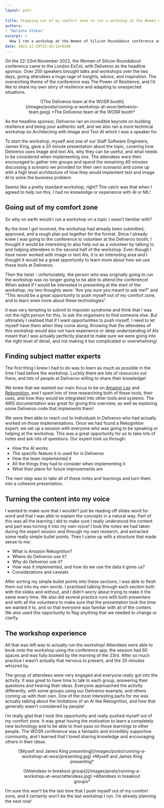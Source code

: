 ```yaml
---
layout: post

title: Stepping out of my comfort zone to run a workshop at the Women of Silicon Roundabout conference
authors:
- "Natasha Stokes"
excerpt: >
  How I ran a workshop at the Women of Silicon Roundabout conference and really got out of my comfort zone to do so.
date: 2022-12-20T15:45:16+0100
---
```


On the 22-23rd November 2022, the Women of Silicon Roundabout conference came to the London ExCeL with Deliveroo as the headline sponsor. Over 250 speakers brought talks and workshops over the two days, giving attendees a huge rage of insights, advice, and inspiration. The overarching theme of the conference was The Power of Resilience, and I’d like to share my own story of resilience and adapting to unexpected situations.

<figure style="text-align: center;">
![The Deliveroo team at the WOSR booth](/images/posts/running-a-workshop-at-wosr/deliveroo-team.jpeg)
*The Deliveroo team at the WOSR booth*
</figure>

As the headline sponsor, Deliveroo ran an incredible keynote on building resilience and being your authentic self, and we also ran a more technical workshop on Architecting with Image and Text AI which I was a speaker for.

To start the workshop, myself and one of our Staff Software Engineers, James King, gave a 20 minute presentation about the topic, covering how Deliveroo uses image and text AIs, why they can be useful, and what needs to be considered when implementing one. The attendees were then encouraged to gather into groups and spend the remaining 40 minutes discussing a scenario we provided (or their own scenario) and come up with a high level architecture of how they would implement text and image AI to solve the business problem.

Seems like a pretty standard workshop, right? The catch was that when I agreed to help run this, I had no knowledge or experience with AI or ML!

## Going out of my comfort zone

So why on earth would I run a workshop on a topic I wasn’t familiar with?

By the time I got involved, the workshop had already been submitted, approved, and a rough plan put together for the format. Since I already knew I was going to the conference to volunteer at the Deliveroo booth, I thought it would be interesting to also help out as a volunteer by talking to and helping attendees in the second half of the workshop. Even though I have never worked with image or text AIs, it is an interesting area and I thought it would be a great opportunity to learn more about how we use these tools at Deliveroo.

Then the twist - unfortunately, the person who was originally going to run the workshop was no longer going to be able to attend the conference! When asked if I would be interested in presenting at the start of the workshop, my two thoughts were: “Are you sure you meant to ask me?” and “This would be a great opportunity to push myself out of my comfort zone, and to learn even more about these technologies”.

It was very tempting to submit to imposter syndrome and think that I was not the right person for this, to ask the organisers to find someone else. But ultimately I realised that if I want opportunities to push myself, I need to let myself have them when they come along. Knowing that the attendees of this workshop would also not have experience or deep understanding of AIs meant that I was actually perfectly placed to make sure we were going into the right level of detail, and not making it too complicated or overwhelming!

## Finding subject matter experts

The first thing I knew I had to do was to learn as much as possible in the time I had before the workshop. Luckily there are lots of resources out there, and lots of people at Deliveroo willing to share their knowledge!

We knew that we wanted our main focus to be on [Amazon Lex](https://aws.amazon.com/lex/) and [Rekognition](https://aws.amazon.com/rekognition/), and I spent lots of time researching both of these tools, their uses, and how they would be integrated into other tools and systems. The AWS documentation was great for giving this overview, as well as exploring some Deliveroo code that implements them!

We were then able to reach out to individuals in Deliveroo who had actually worked on those implementations. Once we had found a Rekognition expert, we set up a session with everyone who was going to be speaking or helping at the workshop. This was a great opportunity for us to take lots of notes and ask lots of questions. Our expert took us through:
 * How the AI works
 * The specific feature it is used for in Deliveroo
 * How the team implemented it
 * All the things they had to consider when implementing it
 * What their plans for future improvements are

The next step was to take all of these notes and learnings and turn them into a cohesive presentation.

## Turning the content into my voice

I wanted to make sure that I wouldn’t just be reading off slides word for word and that I was able to explain the concepts in a natural way. Part of this was all the learning I did to make sure I really understood the content and part was turning it into my own voice! I took the notes we had taken during the expert session and through my own research, and extracted some really simple bullet points. Then I came up with a structure that made sense to me:
* What is Amazon Rekognition?
* Where do Deliveroo use it?
* Why do Deliveroo use it?
* How was it implemented, and how do we use the data it gives us?
* Considerations and caveats

After sorting my simple bullet points into these sections, I was able to flesh them out into my own words. I practised talking through each section both with the slides and without, and I didn’t worry about trying to make it the same every time. We also did several practice runs with both presenters and with all the volunteers to make sure that the presentation took the time we wanted it to, and so that everyone was familiar with all of the content. We also used this opportunity to flag anything that we needed to change or clarify.

## The workshop experience

All that was left was to actually run the workshop! Attendees were able to book onto the workshop using the conference app, the session had 60 spaces and was fully booked by the morning of the 23rd. After so much practice I wasn’t actually that nervous to present, and the 20 minutes whizzed by.

The group of attendees were very engaged and everyone really got into the activity. It was great to have time to talk to each group, answering their questions and hearing their ideas. Everyone approached the activity differently, with some groups using our Deliveroo example, and others coming up with their own. One of the most interesting parts for me was actually talking about the limitations of an AI like Rekognition, and how that generally wasn’t considered by people!

I’m really glad that I took this opportunity and really pushed myself out of my comfort zone. It was great having the motivation to learn a completely new technology and to be able to then pass on those learnings to other people. The WOSR conference was a fantastic and incredibly supportive community, and I learned that I loved sharing knowledge and encouraging others in their ideas. 

<figure style="text-align: center;">
![Myself and James King presenting](/images/posts/running-a-workshop-at-wosr/presenting.jpg)
*Myself and James King presenting*
</figure>

<figure style="text-align: center;">
![Attendees in breakout groups](/images/posts/running-a-workshop-at-wosr/attendees.jpg)
*Attendees in breakout groups*
</figure>

I’m sure this won’t be the last time that I push myself out of my comfort zone, and it certainly won’t be the last workshop I run. I’m already planning the next one! 

